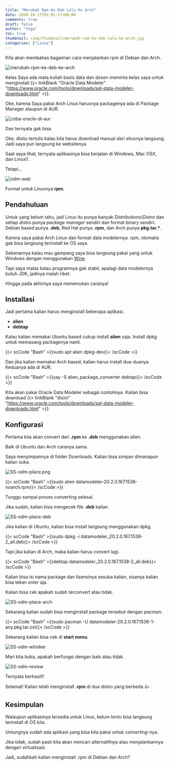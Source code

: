 ```yaml
---
title: "Merubah Rpm Ke Deb Lalu Ke Arch"
date: 2020-10-17T02:01:17+08:00
comments: true
draft: false
author: "Yoga"
toc: true
thumbnail: /img/thumbnail/merubah-rpm-ke-deb-lalu-ke-arch.jpg
categories: ["Linux"]
---
```


Kita akan membahas bagaiman cara menjalankan rpm di Debian dan Arch.
<!--more-->

![merubah-rpm-ke-deb-ke-arch](/img/thumbnail/merubah-rpm-ke-deb-lalu-ke-arch.jpg)

Kelas Saya ada mata kuliah basis data dan dosen meminta kelas saya untuk menginstall {{< linkBlank "Oracle Data Modeler" "https://www.oracle.com/tools/downloads/sql-data-modeler-downloads.html" >}}.

Oke, karena Saya pakai Arch Linux harusnya packagenya ada di Package Manager ataupun di AUR.

![coba-oracle-di-aur](/img/SS-odm-aur.png)

Dan ternyata gak bisa.

Oke, disitu tertulis kalau kita harus download manual dari situsnya langsung. Jadi saya pun langsung ke websitenya.

Saat saya lihat, ternyata aplikasinya bisa berjalan di Windows, Mac OSX, dan Linux!!.

Tetapi...

![odm-web](/img/SS-odm-website.png)

Format untuk Linuxnya **rpm.**

## Pendahuluan

Untuk yang belum tahu, jadi Linux itu punya banyak _Distributions_/_Distro_ dan setiap _distro_ punya _package manager_ sendiri dan format binary sendiri. Debian based punya  **.deb**, Red Hat punya **.rpm**, dan Arch punya **pkg.tar.\***.

Karena saya pakai Arch Linux dan format data modelernya .rpm, otomatis gak bisa langsung terinstall ke OS saya.

Sebenarnya kalau mau gampang saya bisa langsung pakai yang untuk Windows dengan menggunakan [Wine](/wine-bukan-emulator).

Tapi saya malas kalau programnya gak stabil, apalagi data modelernya butuh JDK, jadinya malah ribet.

Hingga pada akhirnya saya menemukan caranya!

## Installasi

Jadi pertama kalian harus menginstall beberapa aplikasi.

+ **alien**
+ **debtap**

Kalau kalian memakai Ubuntu based cukup install **alien** saja. Install dpkg untuk memasang packagenya nanti.

{{< scCode "Bash" >}}sudo apt alien dpkg-dev{{< /scCode >}}

Dan jika kalian memakai Arch based, kalian harus install dua-duanya. Keduanya ada di AUR.

{{< scCode "Bash" >}}yay -S alien_package_converter debtap{{< /scCode >}}

Kita akan pakai Oracle Data Modeler sebagai contohnya. Kalian bisa download {{< linkBlank "disini" "https://www.oracle.com/tools/downloads/sql-data-modeler-downloads.html" >}}.

## Konfigurasi

Pertama kita akan convert dari **.rpm** ke **.deb** menggunakan alien.

Baik di Ubuntu dan Arch caranya sama.

Saya menyimpannya di folder Downloads. Kalian bisa simpan dimanapun kalian suka.

![SS-odm-place.png](/img/SS-odm-place.png)

{{< scCode "Bash" >}}sudo alien datamodeler-20.2.0.167.1538-noarch.rpm{{< /scCode >}}

Tunggu sampai proses converting selesai.

Jika sudah, kalian bisa mengecek file **.deb** kalian.

![SS-odm-place-deb](/img/SS-odm-place-deb.png)

Jika kalian di Ubuntu, kalian bisa install langsung menggunakan dpkg.

{{< scCode "Bash" >}}sudo dpkg -i datamodeler_20.2.0.167.1538-2_all.deb{{< /scCode >}}

Tapi jika kalian di Arch, maka kalian harus convert lagi.

{{< scCode "Bash" >}}debtap datamodeler_20.2.0.167.1538-2_all.deb{{< /scCode >}}

Kalian bisa isi nama package dan lisensinya sesuka kalian, sisanya kalian bisa tekan _enter_ aja.

Kalian bisa cek apakah sudah terconvert atau tidak.

![SS-odm-place-arch](/img/SS-odm-place-arch.png)

Sekarang kalian sudah bisa menginstall package tersebut dengan _pacman_.

{{< scCode "Bash" >}}sudo pacman -U datamodeler-20.2.0.167.1538-1-any.pkg.tar.zst{{< /scCode >}}

Sekarang kalian bisa cek di **start menu**.

![SS-odm-whisker](/img/SS-odm-whisker.png)

Mari kita buka, apakah berfungsi dengan baik atau tidak.

![SS-odm-review](/img/SS-odm-review.png)

Ternyata berhasil!!

Selamat! Kalian telah menginstall **.rpm** di dua distro yang berbeda :+1:

## Kesimpulan

Walaupun aplikasinya tersedia untuk Linux, belum tentu bisa langsung terinstall di OS kita.

Untungnya sudah ada aplikasi yang bisa kita pakai untuk _converting_-nya.

Jika tidak, sudah pasti kita akan mencari alternatifnya atau menjalankannya dengan virtualisasi.

Jadi, sudahkah kalian menginstall .rpm di Debian dan Arch?
